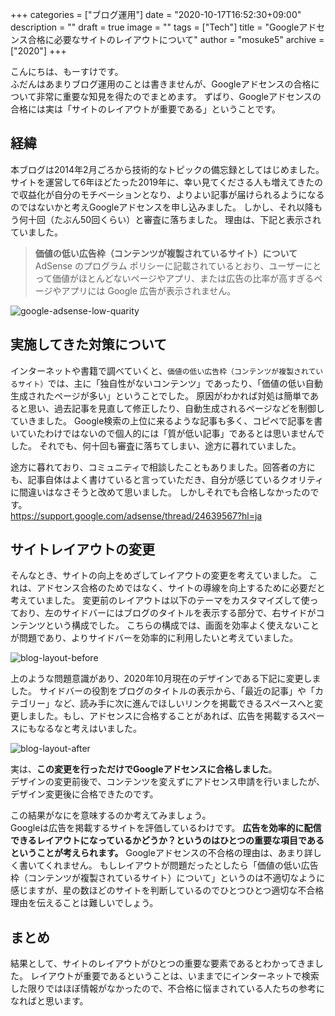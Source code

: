 +++
categories = ["ブログ運用"]
date = "2020-10-17T16:52:30+09:00"
description = ""
draft = true
image = ""
tags = ["Tech"]
title = "Googleアドセンス合格に必要なサイトのレイアウトについて"
author = "mosuke5"
archive = ["2020"]
+++

こんにちは、もーすけです。  
ふだんはあまりブログ運用のことは書きませんが、Googleアドセンスの合格について非常に重要な知見を得たのでまとめます。
ずばり、Googleアドセンスの合格には実は「サイトのレイアウトが重要である」ということです。
<!--more-->

## 経緯
本ブログは2014年2月ごろから技術的なトピックの備忘録としてはじめました。
サイトを運営して6年ほどたった2019年に、幸い見てくださる人も増えてきたので収益化が自分のモチベーションとなり、よりよい記事が届けられるようになるのではないかと考えGoogleアドセンスを申し込みました。
しかし、それ以降もう何十回（たぶん50回くらい）と審査に落ちました。
理由は、下記と表示されていました。

> **価値の低い広告枠（コンテンツが複製されているサイト）について**  
> AdSense のプログラム ポリシーに記載されているとおり、ユーザーにとって価値がほとんどないページやアプリ、または広告の比率が高すぎるページやアプリには Google 広告が表示されません。

![google-adsense-low-quarity](/image/google-adsense-low-quarity.png)


## 実施してきた対策について
インターネットや書籍で調べていくと、`価値の低い広告枠（コンテンツが複製されているサイト）`では、主に「独自性がないコンテンツ」であったり、「価値の低い自動生成されたページが多い」ということでした。
原因がわかれば対処は簡単であると思い、過去記事を見直して修正したり、自動生成されるページなどを制御していきました。
Google検索の上位に来るような記事も多く、コピペで記事を書いていたわけではないので個人的には「質が低い記事」であるとは思いませんでした。
それでも、何十回も審査に落ちてしまい、途方に暮れていました。

途方に暮れており、コミュニティで相談したこともありました。回答者の方にも、記事自体はよく書けていると言っていただき、自分が感じているクオリティに間違いはなさそうと改めて思いました。
しかしそれでも合格しなかったのです。  
https://support.google.com/adsense/thread/24639567?hl=ja

## サイトレイアウトの変更
そんなとき、サイトの向上をめざしてレイアウトの変更を考えていました。
これは、アドセンス合格のためではなく、サイトの導線を向上するために必要だと考えていました。
変更前のレイアウトは以下のテーマをカスタマイズして使っており、左のサイドバーにはブログのタイトルを表示する部分で、右サイドがコンテンツという構成でした。
こちらの構成では、画面を効率よく使えないことが問題であり、よりサイドバーを効率的に利用したいと考えていました。

![blog-layout-before](/image/blog-layout-before.png)

上のような問題意識があり、2020年10月現在のデザインである下記に変更しました。
サイドバーの役割をブログのタイトルの表示から、「最近の記事」や「カテゴリー」など、読み手に次に進んでほしいリンクを掲載できるスペースへと変更しました。もし、アドセンスに合格することがあれば、広告を掲載するスペースにもなるなと考えはいました。

![blog-layout-after](/image/blog-layout-after.png)

実は、**この変更を行っただけでGoogleアドセンスに合格しました**。  
デザインの変更前後で、コンテンツを変えずにアドセンス申請を行いましたが、デザイン変更後に合格できたのです。

この結果がなにを意味するのか考えてみましょう。  
Googleは広告を掲載するサイトを評価しているわけです。
**広告を効率的に配信できるレイアウトになっているかどうか？というのはひとつの重要な項目であるということが考えられます。**
Googleアドセンスの不合格の理由は、あまり詳しく書いてくれません。
もしレイアウトが問題だったとしたら「価値の低い広告枠（コンテンツが複製されているサイト）について」というのは不適切なように感じますが、星の数ほどのサイトを判断しているのでひとつひとつ適切な不合格理由を伝えることは難しいでしょう。

## まとめ
結果として、サイトのレイアウトがひとつの重要な要素であるとわかってきました。
レイアウトが重要であるということは、いままでにインターネットで検索した限りではほぼ情報がなかったので、不合格に悩まされている人たちの参考になればと思います。